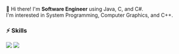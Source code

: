 👋 Hi there! I'm **Software Engineer** using Java, C, and C#.   
I'm interested in System Programming, Computer Graphics, and C++.

### ⚡ Skills
<img src="https://img.shields.io/badge/java-007396?style=for-the-badge&logo=java&logoColor=white"> 
<img src="https://img.shields.io/badge/c-0769AD?style=for-the-badge&logo=jquery&logoColor=white">
